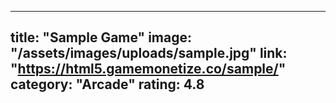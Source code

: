 
---
title: "Sample Game"
image: "/assets/images/uploads/sample.jpg"
link: "https://html5.gamemonetize.co/sample/"
category: "Arcade"
rating: 4.8
---
